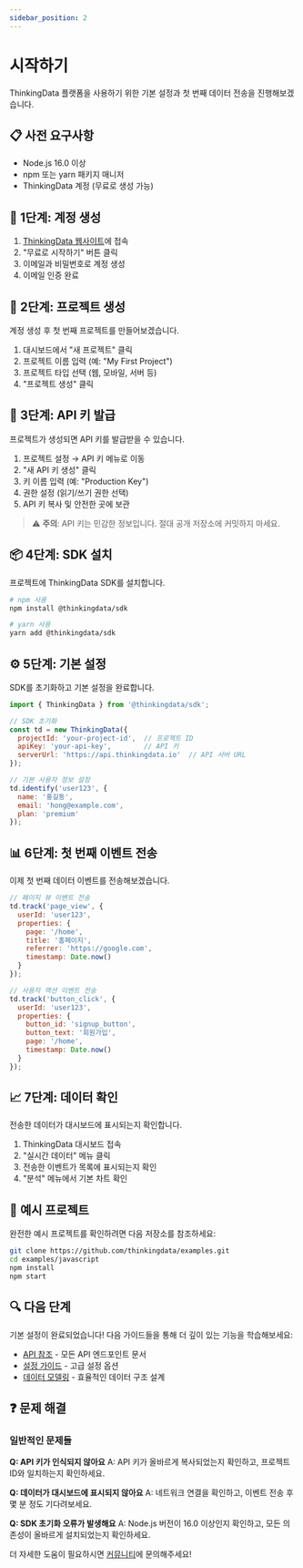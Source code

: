 ```yaml
---
sidebar_position: 2
---
```


# 시작하기

ThinkingData 플랫폼을 사용하기 위한 기본 설정과 첫 번째 데이터 전송을 진행해보겠습니다.

## 📋 사전 요구사항

- Node.js 16.0 이상
- npm 또는 yarn 패키지 매니저
- ThinkingData 계정 (무료로 생성 가능)

## 🔧 1단계: 계정 생성

1. [ThinkingData 웹사이트](https://thinkingdata.io)에 접속
2. "무료로 시작하기" 버튼 클릭
3. 이메일과 비밀번호로 계정 생성
4. 이메일 인증 완료

## 🚀 2단계: 프로젝트 생성

계정 생성 후 첫 번째 프로젝트를 만들어보겠습니다.

1. 대시보드에서 "새 프로젝트" 클릭
2. 프로젝트 이름 입력 (예: "My First Project")
3. 프로젝트 타입 선택 (웹, 모바일, 서버 등)
4. "프로젝트 생성" 클릭

## 🔑 3단계: API 키 발급

프로젝트가 생성되면 API 키를 발급받을 수 있습니다.

1. 프로젝트 설정 → API 키 메뉴로 이동
2. "새 API 키 생성" 클릭
3. 키 이름 입력 (예: "Production Key")
4. 권한 설정 (읽기/쓰기 권한 선택)
5. API 키 복사 및 안전한 곳에 보관

> ⚠️ **주의**: API 키는 민감한 정보입니다. 절대 공개 저장소에 커밋하지 마세요.

## 📦 4단계: SDK 설치

프로젝트에 ThinkingData SDK를 설치합니다.

```bash
# npm 사용
npm install @thinkingdata/sdk

# yarn 사용
yarn add @thinkingdata/sdk
```

## ⚙️ 5단계: 기본 설정

SDK를 초기화하고 기본 설정을 완료합니다.

```javascript
import { ThinkingData } from '@thinkingdata/sdk';

// SDK 초기화
const td = new ThinkingData({
  projectId: 'your-project-id',  // 프로젝트 ID
  apiKey: 'your-api-key',        // API 키
  serverUrl: 'https://api.thinkingdata.io'  // API 서버 URL
});

// 기본 사용자 정보 설정
td.identify('user123', {
  name: '홍길동',
  email: 'hong@example.com',
  plan: 'premium'
});
```

## 📊 6단계: 첫 번째 이벤트 전송

이제 첫 번째 데이터 이벤트를 전송해보겠습니다.

```javascript
// 페이지 뷰 이벤트 전송
td.track('page_view', {
  userId: 'user123',
  properties: {
    page: '/home',
    title: '홈페이지',
    referrer: 'https://google.com',
    timestamp: Date.now()
  }
});

// 사용자 액션 이벤트 전송
td.track('button_click', {
  userId: 'user123',
  properties: {
    button_id: 'signup_button',
    button_text: '회원가입',
    page: '/home',
    timestamp: Date.now()
  }
});
```

## 📈 7단계: 데이터 확인

전송한 데이터가 대시보드에 표시되는지 확인합니다.

1. ThinkingData 대시보드 접속
2. "실시간 데이터" 메뉴 클릭
3. 전송한 이벤트가 목록에 표시되는지 확인
4. "분석" 메뉴에서 기본 차트 확인

## 🎯 예시 프로젝트

완전한 예시 프로젝트를 확인하려면 다음 저장소를 참조하세요:

```bash
git clone https://github.com/thinkingdata/examples.git
cd examples/javascript
npm install
npm start
```

## 🔍 다음 단계

기본 설정이 완료되었습니다! 다음 가이드들을 통해 더 깊이 있는 기능을 학습해보세요:

- [API 참조](./api/reference.md) - 모든 API 엔드포인트 문서
- [설정 가이드](./guides/configuration.md) - 고급 설정 옵션
- [데이터 모델링](./guides/data-modeling.md) - 효율적인 데이터 구조 설계

## ❓ 문제 해결

### 일반적인 문제들

**Q: API 키가 인식되지 않아요**
A: API 키가 올바르게 복사되었는지 확인하고, 프로젝트 ID와 일치하는지 확인하세요.

**Q: 데이터가 대시보드에 표시되지 않아요**
A: 네트워크 연결을 확인하고, 이벤트 전송 후 몇 분 정도 기다려보세요.

**Q: SDK 초기화 오류가 발생해요**
A: Node.js 버전이 16.0 이상인지 확인하고, 모든 의존성이 올바르게 설치되었는지 확인하세요.

더 자세한 도움이 필요하시면 [커뮤니티](https://discord.gg/thinkingdata)에 문의해주세요! 